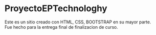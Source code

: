# ProyectoEPTechnologhy
Este es un sitio creado con  HTML, CSS, BOOTSTRAP en su mayor parte. 
Fue hecho para la entrega final de finalizacion de curso. 
